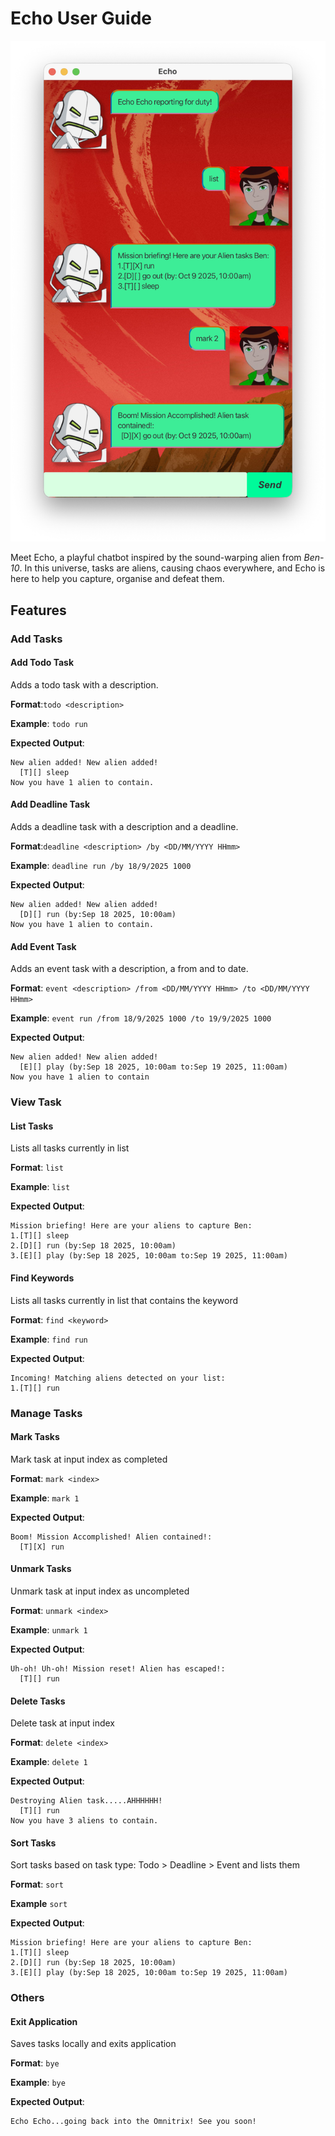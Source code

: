 # Echo User Guide

![UI Screenshot](./Ui.png)

Meet Echo, a playful chatbot inspired by the sound-warping alien from *Ben-10*. In this universe, tasks are aliens, causing chaos everywhere, and 
Echo is here to help you capture, organise and defeat them.

## Features

### Add Tasks

#### Add Todo Task
Adds a todo task with a description.

**Format**:`todo <description>`

**Example**: `todo run`

**Expected Output**: 
```
New alien added! New alien added!
  [T][] sleep
Now you have 1 alien to contain.
```

#### Add Deadline Task
Adds a deadline task with a description and a deadline.

**Format**:`deadline <description> /by <DD/MM/YYYY HHmm>`

**Example**: `deadline run /by 18/9/2025 1000`

**Expected Output**:
```
New alien added! New alien added!
  [D][] run (by:Sep 18 2025, 10:00am)
Now you have 1 alien to contain.
```
#### Add Event Task
Adds an event task with a description, a from and to date.

**Format**: `event <description> /from <DD/MM/YYYY HHmm> /to <DD/MM/YYYY HHmm>`

**Example**: `event run /from 18/9/2025 1000 /to 19/9/2025 1000`

**Expected Output**:
```
New alien added! New alien added!
  [E][] play (by:Sep 18 2025, 10:00am to:Sep 19 2025, 11:00am)
Now you have 1 alien to contain
```
### View Task

#### List Tasks

Lists all tasks currently in list

**Format**: `list`

**Example**: `list`

**Expected Output**:
```
Mission briefing! Here are your aliens to capture Ben:
1.[T][] sleep
2.[D][] run (by:Sep 18 2025, 10:00am)
3.[E][] play (by:Sep 18 2025, 10:00am to:Sep 19 2025, 11:00am)
```
#### Find Keywords
Lists all tasks currently in list that contains the keyword

**Format**: `find <keyword>`

**Example**: `find run`

**Expected Output**: 
```
Incoming! Matching aliens detected on your list:
1.[T][] run
```

### Manage Tasks

#### Mark Tasks
Mark task at input index as completed

**Format**: `mark <index>`

**Example**: `mark 1`

**Expected Output**:
```
Boom! Mission Accomplished! Alien contained!:
  [T][X] run
```

#### Unmark Tasks
Unmark task at input index as uncompleted

**Format**: `unmark <index>`

**Example**: `unmark 1`

**Expected Output**:
```
Uh-oh! Uh-oh! Mission reset! Alien has escaped!:
  [T][] run
```

#### Delete Tasks
Delete task at input index

**Format**: `delete <index>`

**Example**: `delete 1`

**Expected Output**:
```
Destroying Alien task.....AHHHHHH!
  [T][] run
Now you have 3 aliens to contain.
```
#### Sort Tasks
Sort tasks based on task type: Todo > Deadline > Event and lists them

**Format**: `sort`

**Example** `sort`

**Expected Output**:
```
Mission briefing! Here are your aliens to capture Ben:
1.[T][] sleep
2.[D][] run (by:Sep 18 2025, 10:00am)
3.[E][] play (by:Sep 18 2025, 10:00am to:Sep 19 2025, 11:00am)
```

### Others

#### Exit Application
Saves tasks locally and exits application

**Format**: `bye`

**Example**: `bye`

**Expected Output**:
```
Echo Echo...going back into the Omnitrix! See you soon!
```